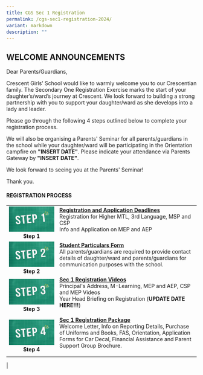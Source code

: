 ```yaml
---
title: CGS Sec 1 Registration
permalink: /cgs-sec1-registration-2024/
variant: markdown
description: ""
---
```

## **WELCOME ANNOUNCEMENTS**

Dear Parents/Guardians,

Crescent Girls’ School would like to warmly welcome you to our Crescentian family. The Secondary One Registration Exercise marks the start of your daughter’s/ward’s journey at Crescent. We look forward to building a strong partnership with you to support your daughter/ward as she develops into a lady and leader.

Please go through the following 4 steps outlined below to complete your registration process.

We will also be organising a Parents' Seminar for all parents/guardians in the school while your daughter/ward will be participating in the Orientation campfire on **"INSERT DATE"**. Please indicate your attendance via Parents Gateway by **"INSERT DATE"**.

We look forward to seeing you at the Parents' Seminar!

Thank you.

#### **REGISTRATION PROCESS**

|  |  |
|:---:|---|
| ![Step 1](/images/Sec%201%20Registration/Step_1.png)**Step 1**<br> | [**Registration and Application Deadlines**](https://sites.google.com/d/1kMZPAmfOvOQz8UupAhTb_t-fLH_ePlUu/p/1jZA57TsizVzb8aazi659s9Q12NtaCzgG/edit)<br>Registration for Higher MTL, 3rd Language, MSP and CSP<br>Info and Application on MEP and AEP<br><br> |
|  ![Step 2](/images/Sec%201%20Registration/Step_2.png)**Step 2**<br> |[**Student Particulars Form**](https://sites.google.com/d/1kMZPAmfOvOQz8UupAhTb_t-fLH_ePlUu/p/1AH-D6MXyYrHezNS2QjwdVb4gvZXM9Goh/edit)<br>All parents/guardians are required to provide contact details of daughter/ward and parents/guardians for communication purposes with the school. <br><br>|
|  ![Step 3](/images/Sec%201%20Registration/Step_3.png)**Step 3**<br> |[**Sec 1 Registration Videos**](https://sites.google.com/d/1kMZPAmfOvOQz8UupAhTb_t-fLH_ePlUu/p/10LhvNpq4OP0JyGEIZ7jnM6mFvvFwSHQ2/edit)<br>Principal's Address, M-Learning, MEP and AEP, CSP and MEP Videos<br>Year Head Briefing on Registration (**UPDATE DATE HERE!!!**)<br><br> |
|  ![Step 4](/images/Sec%201%20Registration/Step_4.png)**Step 4**<br> | [**Sec 1 Registration Package**](https://sites.google.com/d/1kMZPAmfOvOQz8UupAhTb_t-fLH_ePlUu/p/1XI63OmmPd2K6g6OUrjdi4ZFGC7Q0GDsM/edit)<br>Welcome Letter, Info on Reporting Details, Purchase of Uniforms and Books, FAS, Orientation, Application Forms for Car Decal, Financial Assistance and Parent Support Group Brochure.<br><br>|
|